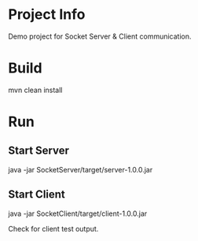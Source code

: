 # Project Info
Demo project for Socket Server & Client communication.

# Build

mvn clean install

# Run

## Start Server
java -jar SocketServer/target/server-1.0.0.jar

## Start Client
java -jar SocketClient/target/client-1.0.0.jar


Check for client test output.
